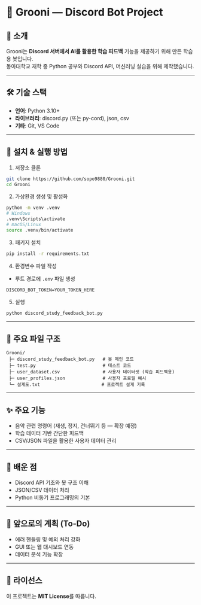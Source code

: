 # 🎵 Grooni — Discord Bot Project

## 📌 소개
Grooni는 **Discord 서버에서 AI를 활용한 학습 피드백** 기능을 제공하기 위해 만든 학습용 봇입니다.  
동아대학교 재학 중 Python 공부와 Discord API, 머신러닝 실습을 위해 제작했습니다.

---

## 🛠 기술 스택
- **언어**: Python 3.10+
- **라이브러리**: discord.py (또는 py-cord), json, csv
- **기타**: Git, VS Code

---

## 🚀 설치 & 실행 방법
1. 저장소 클론
```bash
git clone https://github.com/sopo9880/Grooni.git
cd Grooni
```

2. 가상환경 생성 및 활성화

```bash
python -m venv .venv
# Windows
.venv\Scripts\activate
# macOS/Linux
source .venv/bin/activate
```

3. 패키지 설치

```bash
pip install -r requirements.txt
```

4. 환경변수 파일 작성

* 루트 경로에 `.env` 파일 생성

```env
DISCORD_BOT_TOKEN=YOUR_TOKEN_HERE
```

5. 실행

```bash
python discord_study_feedback_bot.py
```

---

## 📂 주요 파일 구조

```
Grooni/
 ├─ discord_study_feedback_bot.py   # 봇 메인 코드
 ├─ test.py                         # 테스트 코드
 ├─ user_dataset.csv                # 사용자 데이터셋 (학습 피드백용)
 ├─ user_profiles.json              # 사용자 프로필 예시
 └─ 설계도.txt                       # 프로젝트 설계 기록
```

---

## ✨ 주요 기능

* 음악 관련 명령어 (재생, 정지, 건너뛰기 등 — 확장 예정)
* 학습 데이터 기반 간단한 피드백
* CSV/JSON 파일을 활용한 사용자 데이터 관리

---

## 📖 배운 점

* Discord API 기초와 봇 구조 이해
* JSON/CSV 데이터 처리
* Python 비동기 프로그래밍의 기본

---

## 📝 앞으로의 계획 (To-Do)

* 에러 핸들링 및 예외 처리 강화
* GUI 또는 웹 대시보드 연동
* 데이터 분석 기능 확장

---

## 📜 라이선스

이 프로젝트는 **MIT License**를 따릅니다.
